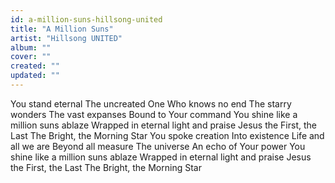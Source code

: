 ```yaml
---
id: a-million-suns-hillsong-united
title: "A Million Suns"
artist: "Hillsong UNITED"
album: ""
cover: ""
created: ""
updated: ""
---
```


You stand eternal
The uncreated One
Who knows no end
The starry wonders
The vast expanses
Bound to Your command
You shine like a million suns ablaze
Wrapped in eternal light and praise
Jesus the First, the Last
The Bright, the Morning Star
You spoke creation
Into existence
Life and all we are
Beyond all measure
The universe
An echo of Your power
You shine like a million suns ablaze
Wrapped in eternal light and praise
Jesus the First, the Last
The Bright, the Morning Star